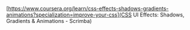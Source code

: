 [https://www.coursera.org/learn/css-effects-shadows-gradients-animations?specialization=improve-your-css](CSS UI Effects: Shadows, Gradients & Animations - Scrimba)